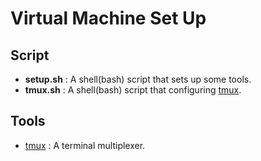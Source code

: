 # Virtual Machine Set Up

## Script
* **setup.sh** : A shell(bash) script that sets up some tools.
* **tmux.sh** : A shell(bash) script that configuring [tmux](https://github.com/tmux/tmux).

## Tools
* [tmux](https://github.com/tmux/tmux) : A terminal multiplexer.
